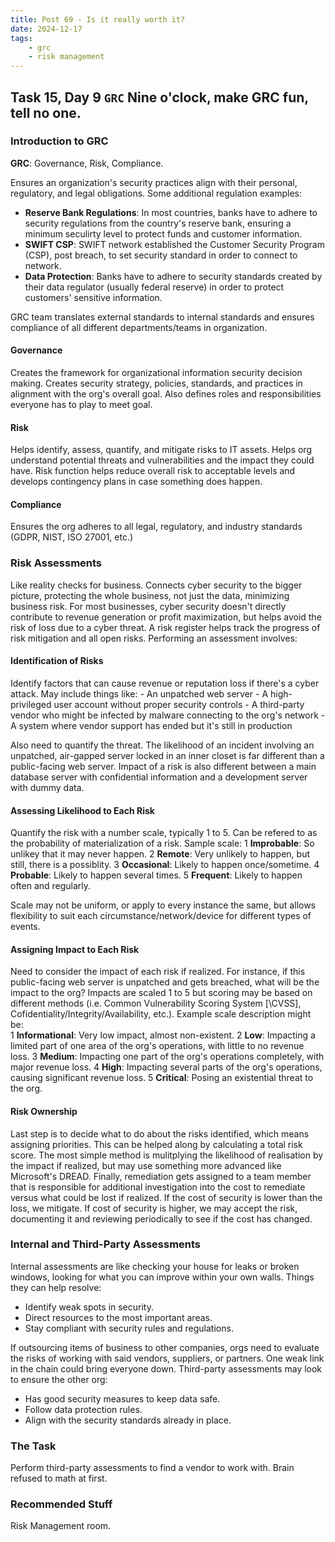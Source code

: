 ```yaml
---
title: Post 69 - Is it really worth it?
date: 2024-12-17
tags:
    - grc
    - risk management
---
```

## Task 15, Day 9 `GRC` Nine o'clock, make GRC fun, tell no one.  

### Introduction to GRC
**GRC**: Governance, Risk, Compliance.  

Ensures an organization's security practices align with their personal, regulatory, and legal obligations. Some additional regulation examples:  
 - **Reserve Bank Regulations**: In most countries, banks have to adhere to security regulations from the country's reserve bank, ensuring a minimum seculirty level to protect funds and customer information.
 - **SWIFT CSP**: SWIFT network established the Customer Security Program (CSP), post breach, to set security standard in order to connect to network.
 - **Data Protection**: Banks have to adhere to security standards created by their data regulator (usually federal reserve) in order to protect customers' sensitive information.  

GRC team translates external standards to internal standards and ensures compliance of all different departments/teams in organization.  

#### Governance
Creates the framework for organizational information security decision making. Creates security strategy, policies, standards, and practices in alignment with the org's overall goal. Also defines roles and responsibilities everyone has to play to meet goal.  

#### Risk
Helps identify, assess, quantify, and mitigate risks to IT assets. Helps org understand potential threats and vulnerabilities and the impact they could have. Risk function helps reduce overall risk to acceptable levels and develops contingency plans in case something does happen.  

#### Compliance
Ensures the org adheres to all legal, regulatory, and industry standards (GDPR, NIST, ISO 27001, etc.)  

### Risk Assessments
Like reality checks for business. Connects cyber security to the bigger picture, protecting the whole business, not just the data, minimizing business risk. For most businesses, cyber security doesn't directly contribute to revenue generation or profit maximization, but helps avoid the risk of loss due to a cyber threat. A risk register helps track the progress of risk mitigation and all open risks. Performing an assessment involves:  

#### Identification of Risks
Identify factors that can cause revenue or reputation loss if there's a cyber attack. May include things like:
    - An unpatched web server
    - A high-privileged user account without proper security controls
    - A third-party vendor who might be infected by malware connecting to the org's network
    - A system where vendor support has ended but it's still in production  

Also need to quantify the threat. The likelihood of an incident involving an unpatched, air-gapped server locked in an inner closet is far different than a public-facing web server. Impact of a risk is also different between a main database server with confidential information and a development server with dummy data.

#### Assessing Likelihood to Each Risk
Quantify the risk with a number scale, typically 1 to 5. Can be refered to as the probability of materialization of a risk. Sample scale:
  1 **Improbable**: So unlikey that it may never happen.
  2 **Remote**: Very unlikely to happen, but still, there is a possiblity.
  3 **Occasional**: Likely to happen once/sometime.
  4 **Probable**: Likely to happen several times.
  5 **Frequent**: Likely to happen often and regularly.  

Scale may not be uniform, or apply to every instance the same, but allows flexibility to suit each circumstance/network/device for different types of events.  

#### Assigning Impact to Each Risk
Need to consider the impact of each risk if realized. For instance, if this public-facing web server is unpatched and gets breached, what will be the impact to the org? Impacts are scaled 1 to 5 but scoring may be based on different methods (i.e. Common Vulnerability Scoring System [\CVSS], Cofidentiality/Integrity/Availability, etc.). Example scale description might be:  
  1 **Informational**: Very low impact, almost non-existent.
  2 **Low**: Impacting a limited part of one area of the org's operations, with little to no revenue loss.
  3 **Medium**: Impacting one part of the org's operations completely, with major revenue loss.
  4 **High**: Impacting several parts of the org's operations, causing significant revenue loss.
  5 **Critical**: Posing an existential threat to the org.  

#### Risk Ownership
Last step is to decide what to do about the risks identified, which means assigning priorities. This can be helped along by calculating a total risk score. The most simple method is mulitplying the likelihood of realisation by the impact if realized, but may use something more advanced like Microsoft's DREAD. Finally, remediation gets assigned to a team member that is responsible for additional investigation into the cost to remediate versus what could be lost if realized. If the cost of security is lower than the loss, we mitigate. If cost of security is higher, we may accept the risk, documenting it and reviewing periodically to see if the cost has changed.  

### Internal and Third-Party Assessments
Internal assessments are like checking your house for leaks or broken windows, looking for what you can improve within your own walls. Things they can help resolve:  
  - Identify weak spots in security.
  - Direct resources to the most important areas.
  - Stay compliant with security rules and regulations.  

If outsourcing items of business to other companies, orgs need to evaluate the risks of working with said vendors, suppliers, or partners. One weak link in the chain could bring everyone down. Third-party assessments may look to ensure the other org:  
  - Has good security measures to keep data safe.
  - Follow data protection rules.
  - Align with the security standards already in place.  

### The Task
Perform third-party assessments to find a vendor to work with. Brain refused to math at first.

### Recommended Stuff
Risk Management room.
